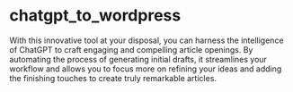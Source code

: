 # chatgpt_to_wordpress
 With this innovative tool at your disposal, you can harness the intelligence of ChatGPT to craft engaging and compelling article openings. By automating the process of generating initial drafts, it streamlines your workflow and allows you to focus more on refining your ideas and adding the finishing touches to create truly remarkable articles.
